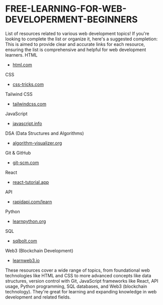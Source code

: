 # FREE-LEARNING-FOR-WEB-DEVELOPERMENT-BEGINNERS
List of resources related to various web development topics! If you're looking to complete the list or organize it, here's a suggested completion:
This is aimed to provide clear and accurate links for each resource, ensuring the list is comprehensive and helpful for web development learners. 
HTML
- [html.com](https://www.html.com)

CSS
- [css-tricks.com](https://css-tricks.com)

Tailwind CSS
- [tailwindcss.com](https://tailwindcss.com)

JavaScript
- [javascript.info](https://javascript.info)

DSA (Data Structures and Algorithms)
- [algorithm-visualizer.org](https://algorithm-visualizer.org)

Git & GitHub
- [git-scm.com](https://git-scm.com)

React
- [react-tutorial.app](https://react-tutorial.app)

API
- [rapidapi.com/learn](https://rapidapi.com/learn)

Python
- [learnpython.org](https://learnpython.org)

SQL
- [sqlbolt.com](https://sqlbolt.com)

Web3 (Blockchain Development)
- [learnweb3.io](https://learnweb3.io)

These resources cover a wide range of topics, from foundational web technologies like HTML and CSS to more advanced concepts like data structures, version control with Git, JavaScript frameworks like React, API usage, Python programming, SQL databases, and Web3 (blockchain technology). They're great for learning and expanding knowledge in web development and related fields.
